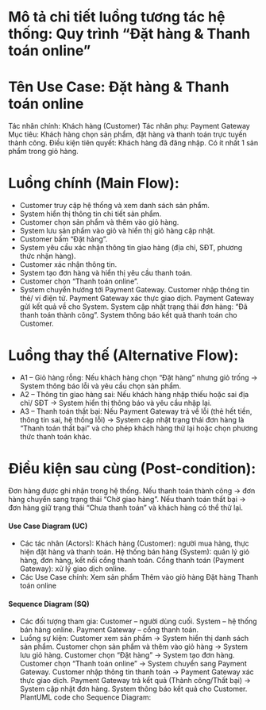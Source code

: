 # Mô tả chi tiết luồng tương tác hệ thống: Quy trình “Đặt hàng & Thanh toán online”
# Tên Use Case: Đặt hàng & Thanh toán online
Tác nhân chính: Khách hàng (Customer)
Tác nhân phụ: Payment Gateway
Mục tiêu: Khách hàng chọn sản phẩm, đặt hàng và thanh toán trực tuyến thành công.
Điều kiện tiên quyết:
Khách hàng đã đăng nhập.
Có ít nhất 1 sản phẩm trong giỏ hàng.
# Luồng chính (Main Flow):
- Customer truy cập hệ thống và xem danh sách sản phẩm.
- System hiển thị thông tin chi tiết sản phẩm.
- Customer chọn sản phẩm và thêm vào giỏ hàng.
- System lưu sản phẩm vào giỏ và hiển thị giỏ hàng cập nhật.
- Customer bấm “Đặt hàng”.
- System yêu cầu xác nhận thông tin giao hàng (địa chỉ, SĐT, phương thức nhận hàng).
- Customer xác nhận thông tin.
- System tạo đơn hàng và hiển thị yêu cầu thanh toán.
- Customer chọn “Thanh toán online”.
- System chuyển hướng tới Payment Gateway.
Customer nhập thông tin thẻ/ ví điện tử.
Payment Gateway xác thực giao dịch.
Payment Gateway gửi kết quả về cho System.
System cập nhật trạng thái đơn hàng: “Đã thanh toán thành công”.
System thông báo kết quả thanh toán cho Customer.
# Luồng thay thế (Alternative Flow):
- A1 – Giỏ hàng rỗng:
Nếu khách hàng chọn “Đặt hàng” nhưng giỏ trống → System thông báo lỗi và yêu cầu chọn sản phẩm.
- A2 – Thông tin giao hàng sai:
Nếu khách hàng nhập thiếu hoặc sai địa chỉ/ SĐT → System hiển thị thông báo và yêu cầu nhập lại.
- A3 – Thanh toán thất bại:
Nếu Payment Gateway trả về lỗi (thẻ hết tiền, thông tin sai, hệ thống lỗi) → System cập nhật trạng thái đơn hàng là “Thanh toán thất bại” và cho phép khách hàng thử lại hoặc chọn phương thức thanh toán khác.
# Điều kiện sau cùng (Post-condition):
Đơn hàng được ghi nhận trong hệ thống.
Nếu thanh toán thành công → đơn hàng chuyển sang trạng thái “Chờ giao hàng”.
Nếu thanh toán thất bại → đơn hàng giữ trạng thái “Chưa thanh toán” và khách hàng có thể thử lại.

#### Use Case Diagram (UC)
- Các tác nhân (Actors):
Khách hàng (Customer): người mua hàng, thực hiện đặt hàng và thanh toán.
Hệ thống bán hàng (System): quản lý giỏ hàng, đơn hàng, kết nối cổng thanh toán.
Cổng thanh toán (Payment Gateway): xử lý giao dịch online.
- Các Use Case chính:
Xem sản phẩm
Thêm vào giỏ hàng
Đặt hàng
Thanh toán online

#### Sequence Diagram (SQ)
- Các đối tượng tham gia:
Customer – người dùng cuối.
System – hệ thống bán hàng online.
Payment Gateway – cổng thanh toán.
- Luồng sự kiện:
Customer xem sản phẩm → System hiển thị danh sách sản phẩm.
Customer chọn sản phẩm và thêm vào giỏ hàng → System lưu giỏ hàng.
Customer chọn “Đặt hàng” → System tạo đơn hàng.
Customer chọn “Thanh toán online” → System chuyển sang Payment Gateway.
Customer nhập thông tin thanh toán → Payment Gateway xác thực giao dịch.
Payment Gateway trả kết quả (Thành công/Thất bại) → System cập nhật đơn hàng.
System thông báo kết quả cho Customer.
PlantUML code cho Sequence Diagram:
